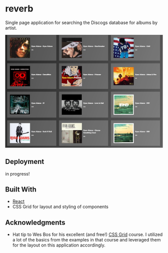 # reverb

Single page application for searching the Discogs database for albums by artist.

![alt text](/reverb.jpg?raw=true 'reverb')

## Deployment

in progress!

## Built With

* [React](https://reactjs.org/)
* CSS Grid for layout and styling of components

## Acknowledgments

* Hat tip to Wes Bos for his excellent (and free!) [CSS Grid](https://cssgrid.io/) course. I utilized a lot of the basics from the examples in that course and leveraged them for the layout on this application accordingly.
